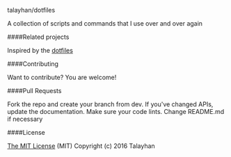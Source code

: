 talayhan/dotfiles 

A collection of scripts and commands that I use over and over again

####Related projects

Inspired by the [dotfiles](rylnd/dotfiles)


####Contributing

Want to contribute? You are welcome!

####Pull Requests

Fork the repo and create your branch from dev.
If you've changed APIs, update the documentation.
Make sure your code lints.
Change README.md if necessary

####License

[The MIT License](https://github.com/twbs/bootstrap/blob/master/LICENSE) (MIT)
Copyright (c) 2016 Talayhan